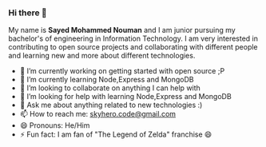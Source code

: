 ### Hi there 👋

My name is **Sayed Mohammed Nouman** and I am junior pursuing my bachelor's of engineering in Information Technology. I am very interested in contributing to open source projects and collaborating with different people and learning new and more about different technologies. 

- 🔭 I’m currently working on getting started with open source ;P
- 🌱 I’m currently learning Node,Express and MongoDB
- 👯 I’m looking to collaborate on anything I can help with
- 🤔 I’m looking for help with learning Node,Express and MongoDB
- 💬 Ask me about anything related to new technologies :)
- 📫 How to reach me: skyhero.code@gmail.com
- 😄 Pronouns: He/Him
- ⚡ Fun fact: I am fan of "The Legend of Zelda" franchise 😄
<!--
**Skyhero-admin/Skyhero-admin** is a ✨ _special_ ✨ repository because its `README.md` (this file) appears on your GitHub profile.

Here are some ideas to get you started:

- 🔭 I’m currently working on ...
- 🌱 I’m currently learning ...
- 👯 I’m looking to collaborate on anything I can help with
- 🤔 I’m looking for help with ...
- 💬 Ask me about ...
- 📫 How to reach me: skyhero.code@gmail.com
- 😄 Pronouns: He/Him
- ⚡ Fun fact: I am fan of "The Legend of Zelda" franchise 😄
-->
